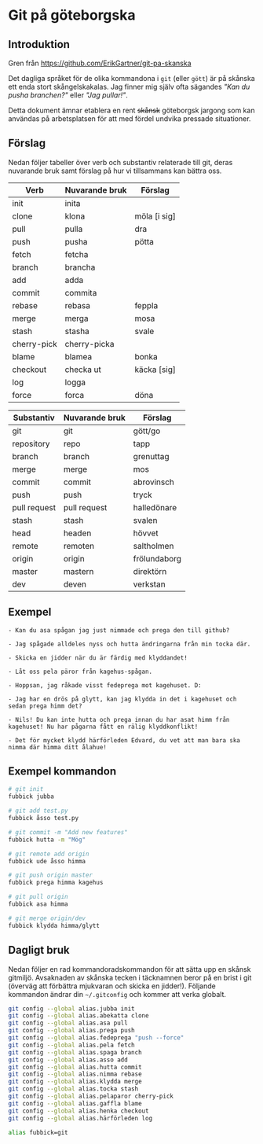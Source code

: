 # Git på göteborgska

## Introduktion

Gren från https://github.com/ErikGartner/git-pa-skanska

Det dagliga språket för de olika kommandona i `git` (eller `gött`) är
på skånska ett enda stort skångelskakalas. Jag finner mig själv ofta
sägandes _"Kan du pusha branchen?"_ eller _"Jag pullar!"_.

Detta dokument ämnar etablera en rent ~~skånsk~~ göteborgsk jargong som kan användas
på arbetsplatsen för att med fördel undvika pressade situationer.

## Förslag

Nedan följer tabeller över verb och substantiv relaterade till git,
deras nuvarande bruk samt förslag på hur vi tillsammans kan bättra
oss.

| Verb        | Nuvarande bruk | Förslag       |
|-------------|----------------|---------------|
| init        | inita          |               |
| clone       | klona          | möla [i sig]  |
| pull        | pulla          | dra           |
| push        | pusha          | pötta         |
| fetch       | fetcha         |               |
| branch      | brancha        |               |
| add         | adda           |               |
| commit      | commita        |               |
| rebase      | rebasa         | feppla        |
| merge       | merga          | mosa          |
| stash       | stasha         | svale         |
| cherry-pick | cherry-picka   |               |
| blame       | blamea         | bonka         |
| checkout    | checka ut      | käcka [sig]   |
| log	      | logga          |               |
| force       | forca          | döna          |

| Substantiv   | Nuvarande bruk | Förslag      |
|--------------|----------------|--------------|
| git          | git            | gött/go      |
| repository   | repo           | tapp         |
| branch       | branch         | grenuttag    |
| merge        | merge          | mos          |
| commit       | commit         | abrovinsch   |
| push         | push           | tryck        |
| pull request | pull request   | halledönare  |
| stash        | stash          | svalen       |
| head         | headen         | hövvet       |
| remote       | remoten        | saltholmen   |
| origin       | origin         | frölundaborg |
| master       | mastern        | direktörn    |
| dev          | deven          | verkstan     |


## Exempel

    - Kan du asa spågan jag just nimmade och prega den till github?

    - Jag spågade alldeles nyss och hutta ändringarna från min tocka där.

    - Skicka en jidder när du är färdig med klyddandet!

    - Låt oss pela päror från kagehus-spågan.

    - Hoppsan, jag råkade visst fedeprega mot kagehuset. D:

    - Jag har en drös på glytt, kan jag klydda in det i kagehuset och sedan prega himm det?

    - Nils! Du kan inte hutta och prega innan du har asat himm från kagehuset! Nu har pågarna fått en rälig klyddkonflikt!

    - Det för mycket klydd härförleden Edvard, du vet att man bara ska nimma där himma ditt ålahue!

## Exempel kommandon

```bash
# git init
fubbick jubba

# git add test.py
fubbick åsso test.py

# git commit -m "Add new features"
fubbick hutta -m "Mög"

# git remote add origin
fubbick ude åsso himma

# git push origin master
fubbick prega himma kagehus

# git pull origin
fubbick asa himma

# git merge origin/dev
fubbick klydda himma/glytt
```

## Dagligt bruk

Nedan följer en rad kommandoradskommandon för att sätta upp en skånsk
gitmiljö. Avsaknaden av skånska tecken i täcknamnen beror på en brist i git
(överväg att förbättra mjukvaran och skicka en jidder!). Följande
kommandon ändrar din `~/.gitconfig` och kommer att verka globalt.

```bash
git config --global alias.jubba init
git config --global alias.abekatta clone
git config --global alias.asa pull
git config --global alias.prega push
git config --global alias.fedeprega "push --force"
git config --global alias.pela fetch
git config --global alias.spaga branch
git config --global alias.asso add
git config --global alias.hutta commit
git config --global alias.nimma rebase
git config --global alias.klydda merge
git config --global alias.tocka stash
git config --global alias.pelaparor cherry-pick
git config --global alias.gaffla blame
git config --global alias.henka checkout
git config --global alias.härförleden log

alias fubbick=git
```

